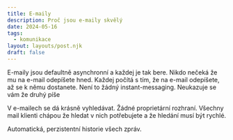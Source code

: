 ```yaml
---
title: E-maily
description: Proč jsou e-maily skvělý
date: 2024-05-16
tags:
  - komunikace
layout: layouts/post.njk
draft: false
---
```


E-maily jsou defaultně asynchronní a každej je tak bere. Nikdo nečeká že mu na e-mail odepíšete hned. Každej počítá s tím, že na e-mail odepíšete, až se k němu dostanete. Není to žádný instant-messaging. Neukazuje se vám že druhý píše

V e-mailech se dá krásně vyhledávat. Žádné proprietární rozhraní. Všechny mail klienti chápou že hledat v nich potřebujete a že hledání musí být rychlé.

Automatická, perzistentní historie všech zpráv.
